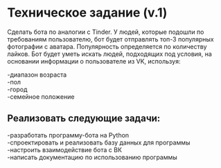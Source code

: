 # Техническое задание (v.1)<br>
Сделать бота по аналогии с Tinder. У людей, которые подошли по требованиям пользователю, бот будет отправлять топ-3 популярных фотографии с аватара. Популярность определяется по количеству лайков.
Бот будет уметь искать людей, подходящих под условия, на основании информации о пользователе из VK, используя:

-диапазон возраста<br>
-пол<br>
-город<br>
-семейное положение<br>
 
## Реализовать следующие задачи:

-разработать программу-бота на Python<br>
-спроектировать и реализовать базу данных для программы<br>
-настроить взаимодействие бота с ВК<br>
-написать документацию по использованию программы<br>
